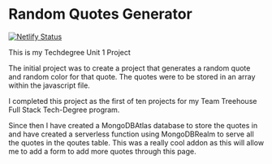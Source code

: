 # Random Quotes Generator

[![Netlify Status](https://api.netlify.com/api/v1/badges/e7429553-026c-478e-b072-2ef0d527ecec/deploy-status)](https://app.netlify.com/sites/quizzical-lewin-f89d91/deploys)

This is my Techdegree Unit 1 Project 

The initial project was to create a project that generates a random quote and random color for that quote. The quotes were to be stored in an array within the javascript file.

I completed this project as the first of ten projects for my Team Treehouse Full Stack Tech-Degree program.

Since then I have created a MongoDBAtlas database to store the quotes in and have created a serverless function using MongoDBRealm to serve all the quotes in the qoutes table. This was a really cool addon as this will allow me to add a form to add more quotes through this page.
